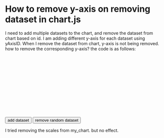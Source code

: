 
# How to remove y-axis on removing dataset in chart.js

I need to add multiple datasets to the chart, and remove the dataset from chart based on id. I am adding different y-axis for each dataset using yAxisID. When I remove the dataset from chart, y-axis is not being removed. how to remove the corresponding y-axis?
the code is as follows:
<script src="https://cdnjs.cloudflare.com/ajax/libs/Chart.js/3.5.1/chart.min.js"></script>

<div style="width: 400px;height: 200px;">
    <canvas id="myChart"></canvas>
</div>
<button onclick="add_dataset()">add dataset </button>
<button onclick="remove_dataset()">remove random dataset</button>

<script>
    const ctx = document.getElementById('myChart');

    my_chart = new Chart(ctx, {
        type: 'line',
        data: {
            labels: [0,1,2,3,4,5,6,7,8,9,10],
            datasets: [{
                label: "0",
                yAxisID: "0",
                data: Array.from({length: 10}, () => Math.floor(Math.random() * 10)),
                backgroundColor: getRandomColor(),
            }]
        },
        options: {
            responsive: true,
        },
    });

    function getRandomColor() {
        var letters = '0123456789ABCDEF'.split('');
        var color = '#';
        for (var i = 0; i < 6; i++) {
            color += letters[Math.floor(Math.random() * 16)];
        }
        return color;
    }

    function add_dataset(){
        temp = Array.from({length: 10}, () => Math.floor(Math.random() * 10));
        let data_store = {
            label: String(my_chart.data.datasets.length),
            yAxisID: String(my_chart.data.datasets.length),
            data: temp,
            backgroundColor: getRandomColor(),
        };
        my_chart.data.datasets.push(data_store)
        my_chart.update();
    }

    function remove_dataset(){
        let temp_num =  Math.floor(Math.random() * my_chart.data.datasets.length);

        my_chart.data.datasets.splice(temp_num, 1);

        my_chart.update();
    }
</script>

I tried removing the scales from my_chart. but no effect.

        